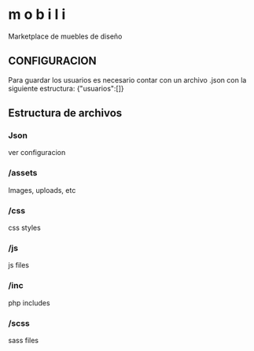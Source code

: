 # m o b i l i
Marketplace de muebles de diseño 

## CONFIGURACION
Para guardar los usuarios es necesario contar con un archivo .json con la siguiente estructura:
{"usuarios":[]}

## Estructura de archivos

### Json
ver configuracion

### /assets
Images, uploads, etc

### /css
css styles

### /js
js files

### /inc
php includes

### /scss
sass files